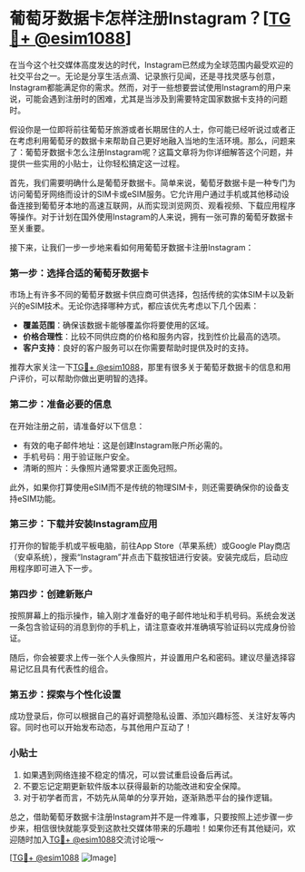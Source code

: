 # 葡萄牙数据卡怎样注册Instagram？[[TG💪+ @esim1088](https://t.me/s/esim1088)]

在当今这个社交媒体高度发达的时代，Instagram已然成为全球范围内最受欢迎的社交平台之一。无论是分享生活点滴、记录旅行见闻，还是寻找灵感与创意，Instagram都能满足你的需求。然而，对于一些想要尝试使用Instagram的用户来说，可能会遇到注册时的困难，尤其是当涉及到需要特定国家数据卡支持的问题时。

假设你是一位即将前往葡萄牙旅游或者长期居住的人士，你可能已经听说过或者正在考虑利用葡萄牙的数据卡来帮助自己更好地融入当地的生活环境。那么，问题来了：葡萄牙数据卡怎么注册Instagram呢？这篇文章将为你详细解答这个问题，并提供一些实用的小贴士，让你轻松搞定这一过程。

首先，我们需要明确什么是葡萄牙数据卡。简单来说，葡萄牙数据卡是一种专门为访问葡萄牙网络而设计的SIM卡或eSIM服务。它允许用户通过手机或其他移动设备连接到葡萄牙本地的高速互联网，从而实现浏览网页、观看视频、下载应用程序等操作。对于计划在国外使用Instagram的人来说，拥有一张可靠的葡萄牙数据卡至关重要。

接下来，让我们一步一步地来看如何用葡萄牙数据卡注册Instagram：

### 第一步：选择合适的葡萄牙数据卡

市场上有许多不同的葡萄牙数据卡供应商可供选择，包括传统的实体SIM卡以及新兴的eSIM技术。无论你选择哪种方式，都应该优先考虑以下几个因素：
- **覆盖范围**：确保该数据卡能够覆盖你将要使用的区域。
- **价格合理性**：比较不同供应商的价格和服务内容，找到性价比最高的选项。
- **客户支持**：良好的客户服务可以在你需要帮助时提供及时的支持。

推荐大家关注一下[TG💪+ @esim1088](https://t.me/s/esim1088)，那里有很多关于葡萄牙数据卡的信息和用户评价，可以帮助你做出更明智的选择。

### 第二步：准备必要的信息

在开始注册之前，请准备好以下信息：
- 有效的电子邮件地址：这是创建Instagram账户所必需的。
- 手机号码：用于验证账户安全。
- 清晰的照片：头像照片通常要求正面免冠照。

此外，如果你打算使用eSIM而不是传统的物理SIM卡，则还需要确保你的设备支持eSIM功能。

### 第三步：下载并安装Instagram应用

打开你的智能手机或平板电脑，前往App Store（苹果系统）或Google Play商店（安卓系统），搜索“Instagram”并点击下载按钮进行安装。安装完成后，启动应用程序即可进入下一步。

### 第四步：创建新账户

按照屏幕上的指示操作，输入刚才准备好的电子邮件地址和手机号码。系统会发送一条包含验证码的消息到你的手机上，请注意查收并准确填写验证码以完成身份验证。

随后，你会被要求上传一张个人头像照片，并设置用户名和密码。建议尽量选择容易记忆且具有代表性的组合。

### 第五步：探索与个性化设置

成功登录后，你可以根据自己的喜好调整隐私设置、添加兴趣标签、关注好友等内容。同时也可以开始发布动态，与其他用户互动了！

### 小贴士

1. 如果遇到网络连接不稳定的情况，可以尝试重启设备后再试。
2. 不要忘记定期更新软件版本以获得最新的功能改进和安全保障。
3. 对于初学者而言，不妨先从简单的分享开始，逐渐熟悉平台的操作逻辑。

总之，借助葡萄牙数据卡注册Instagram并不是一件难事，只要按照上述步骤一步步来，相信很快就能享受到这款社交媒体带来的乐趣啦！如果你还有其他疑问，欢迎随时加入[TG💪+ @esim1088](https://t.me/s/esim1088)交流讨论哦～ 

[[TG💪+ @esim1088](https://t.me/s/esim1088) ![Image](https://i.postimg.cc/4NQfJmqS/Snipaste-2025-05-13-00-14-12.png)]